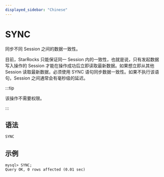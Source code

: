 ```yaml
---
displayed_sidebar: "Chinese"
---
```


# SYNC

同步不同 Session 之间的数据一致性。

目前，StarRocks 只能保证同一 Session 内的一致性，也就是说，只有发起数据写入操作的 Session 才能在操作成功后立即读取最新数据。如果想立即从其他 Session 读取最新数据，必须使用 SYNC 语句同步数据一致性。如果不执行该语句，Session 之间通常会有毫秒级的延迟。

:::tip

该操作不需要权限。

:::

## 语法

```SQL
SYNC
```

## 示例

```Plain
mysql> SYNC;
Query OK, 0 rows affected (0.01 sec)
```
